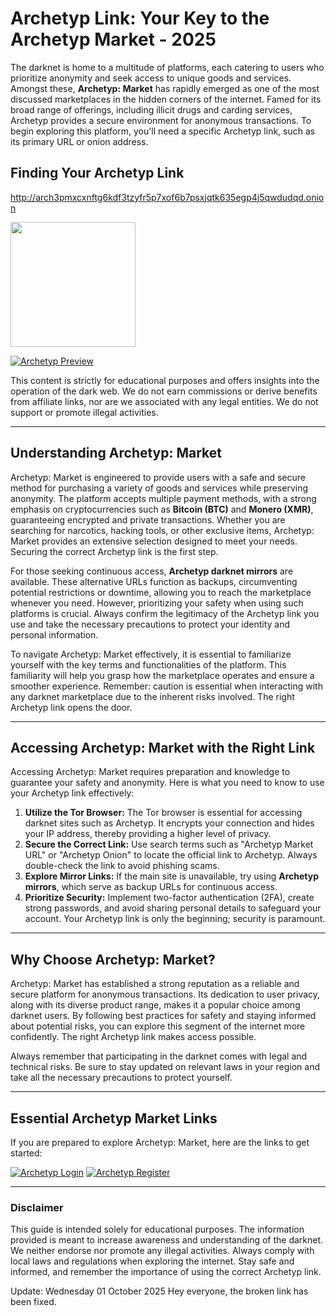 # Archetyp Link: Your Key to the Archetyp Market - 2025

The darknet is home to a multitude of platforms, each catering to users who prioritize anonymity and seek access to unique goods and services. Amongst these, **Archetyp: Market** has rapidly emerged as one of the most discussed marketplaces in the hidden corners of the internet. Famed for its broad range of offerings, including illicit drugs and carding services, Archetyp provides a secure environment for anonymous transactions. To begin exploring this platform, you'll need a specific Archetyp link, such as its primary URL or onion address.

## Finding Your Archetyp Link

http://arch3pmxcxnftg6kdf3tzyfr5p7xof6b7psxjqtk635egp4j5qwdudqd.onion

[<img src="/files/border.webp" width="200">](http://arch3pmxcxnftg6kdf3tzyfr5p7xof6b7psxjqtk635egp4j5qwdudqd.onion)

<a href="http://arch3pmxcxnftg6kdf3tzyfr5p7xof6b7psxjqtk635egp4j5qwdudqd.onion"><img src="/files/piece.webp" alt="Archetyp Preview" style="max-width: 100%;"></a>

This content is strictly for educational purposes and offers insights into the operation of the dark web. We do not earn commissions or derive benefits from affiliate links, nor are we associated with any legal entities. We do not support or promote illegal activities.

---

## Understanding Archetyp: Market

Archetyp: Market is engineered to provide users with a safe and secure method for purchasing a variety of goods and services while preserving anonymity. The platform accepts multiple payment methods, with a strong emphasis on cryptocurrencies such as **Bitcoin (BTC)** and **Monero (XMR)**, guaranteeing encrypted and private transactions. Whether you are searching for narcotics, hacking tools, or other exclusive items, Archetyp: Market provides an extensive selection designed to meet your needs. Securing the correct Archetyp link is the first step.

For those seeking continuous access, **Archetyp darknet mirrors** are available. These alternative URLs function as backups, circumventing potential restrictions or downtime, allowing you to reach the marketplace whenever you need. However, prioritizing your safety when using such platforms is crucial. Always confirm the legitimacy of the Archetyp link you use and take the necessary precautions to protect your identity and personal information.

To navigate Archetyp: Market effectively, it is essential to familiarize yourself with the key terms and functionalities of the platform. This familiarity will help you grasp how the marketplace operates and ensure a smoother experience. Remember: caution is essential when interacting with any darknet marketplace due to the inherent risks involved. The right Archetyp link opens the door.

---

## Accessing Archetyp: Market with the Right Link

Accessing Archetyp: Market requires preparation and knowledge to guarantee your safety and anonymity. Here is what you need to know to use your Archetyp link effectively:

1.  **Utilize the Tor Browser:** The Tor browser is essential for accessing darknet sites such as Archetyp. It encrypts your connection and hides your IP address, thereby providing a higher level of privacy.
2.  **Secure the Correct Link:** Use search terms such as "Archetyp Market URL" or "Archetyp Onion" to locate the official link to Archetyp. Always double-check the link to avoid phishing scams.
3.  **Explore Mirror Links:** If the main site is unavailable, try using **Archetyp mirrors**, which serve as backup URLs for continuous access.
4.  **Prioritize Security:** Implement two-factor authentication (2FA), create strong passwords, and avoid sharing personal details to safeguard your account. Your Archetyp link is only the beginning; security is paramount.

---

## Why Choose Archetyp: Market?

Archetyp: Market has established a strong reputation as a reliable and secure platform for anonymous transactions. Its dedication to user privacy, along with its diverse product range, makes it a popular choice among darknet users. By following best practices for safety and staying informed about potential risks, you can explore this segment of the internet more confidently. The right Archetyp link makes access possible.

Always remember that participating in the darknet comes with legal and technical risks. Be sure to stay updated on relevant laws in your region and take all the necessary precautions to protect yourself.

---

## Essential Archetyp Market Links

If you are prepared to explore Archetyp: Market, here are the links to get started:

<a href="http://arch3pmxcxnftg6kdf3tzyfr5p7xof6b7psxjqtk635egp4j5qwdudqd.onion"><img src="/files/stop.webp" alt="Archetyp Login" style="max-width: 100%;"></a>
<a href="http://arch3pmxcxnftg6kdf3tzyfr5p7xof6b7psxjqtk635egp4j5qwdudqd.onion"><img src="/files/sketch.webp" alt="Archetyp Register" style="max-width: 100%;"></a>

---

### Disclaimer

This guide is intended solely for educational purposes. The information provided is meant to increase awareness and understanding of the darknet. We neither endorse nor promote any illegal activities. Always comply with local laws and regulations when exploring the internet. Stay safe and informed, and remember the importance of using the correct Archetyp link.









































Update:  Wednesday 01 October 2025 Hey everyone, the broken link has been fixed.